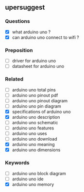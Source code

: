 ## upersuggest

### Questions
- [x] what arduino uno ?
- [x] can arduino uno connect to wifi ?

### Preposition
- [ ] driver for arduino uno
- [ ] datasheet for arduino uno

### Related
- [ ] arduino uno total pins
- [ ] arduino uno pinout pdf
- [ ] arduino uno pinout diagram
- [ ] arduino uno pin diagram
- [x] specifications of arduino uno
- [x] arduino uno description
- [ ] arduino uno schematic
- [ ] arduino uno features
- [ ] arduino uno uses
- [ ] arduino uno download
- [x] arduino uno meaning
- [x] arduino uno dimensions

### Keywords
- [ ] arduino uno block diagram
- [ ] arduino uno ide
- [x] arduino uno memory

